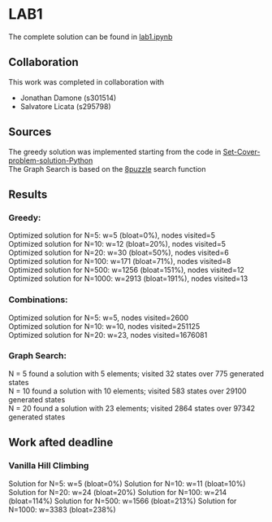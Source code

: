# LAB1
The complete solution can be found in [lab1.ipynb](https://github.com/scoleri-mr/computational_intelligence_2022_301841/blob/main/lab1/lab1.ipynb)
## Collaboration
This work was completed in collaboration with
- Jonathan Damone (s301514)
- Salvatore Licata (s295798)

## Sources
The greedy solution was implemented starting from the code in [Set-Cover-problem-solution-Python](https://github.com/AndreaRubbi/Set-Cover-problem-solution-Python/blob/master/Greedy.py)  
The Graph Search is based on the [8puzzle](https://github.com/squillero/computational-intelligence/blob/master/2022-23/8-puzzle.ipynb) search function

## Results
### Greedy:
Optimized solution for N=5: w=5 (bloat=0%), nodes visited=5  
Optimized solution for N=10: w=12 (bloat=20%), nodes visited=5  
Optimized solution for N=20: w=30 (bloat=50%), nodes visited=6  
Optimized solution for N=100: w=171 (bloat=71%), nodes visited=8  
Optimized solution for N=500: w=1256 (bloat=151%), nodes visited=12  
Optimized solution for N=1000: w=2913 (bloat=191%), nodes visited=13

### Combinations:
Optimized solution for N=5: w=5, nodes visited=2600  
Optimized solution for N=10: w=10, nodes visited=251125  
Optimized solution for N=20: w=23, nodes visited=1676081  

### Graph Search:
N = 5 found a solution with 5 elements; visited 32 states over 775 generated states  
N = 10 found a solution with 10 elements; visited 583 states over 29100 generated states  
N = 20 found a solution with 23 elements; visited 2864 states over 97342 generated states  

## Work afted deadline
### Vanilla Hill Climbing
Solution for N=5: w=5 (bloat=0%)
Solution for N=10: w=11 (bloat=10%)
Solution for N=20: w=24 (bloat=20%)
Solution for N=100: w=214 (bloat=114%)
Solution for N=500: w=1566 (bloat=213%)
Solution for N=1000: w=3383 (bloat=238%)
